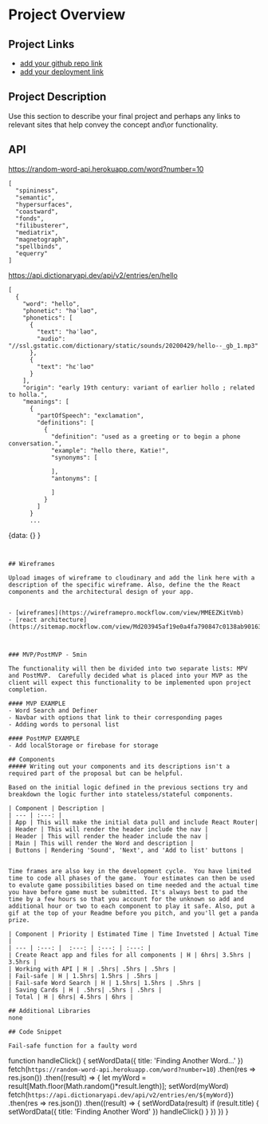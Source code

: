 # Project Overview

## Project Links

- [add your github repo link]()
- [add your deployment link]()

## Project Description

Use this section to describe your final project and perhaps any links to relevant sites that help convey the concept and\or functionality.

## API

https://random-word-api.herokuapp.com/word?number=10
```
[
  "spininess",
  "semantic",
  "hypersurfaces",
  "coastward",
  "fonds",
  "filibusterer",
  "mediatrix",
  "magnetograph",
  "spellbinds",
  "equerry"
]
```
https://api.dictionaryapi.dev/api/v2/entries/en/hello
```
[
  {
    "word": "hello",
    "phonetic": "həˈləʊ",
    "phonetics": [
      {
        "text": "həˈləʊ",
        "audio": "//ssl.gstatic.com/dictionary/static/sounds/20200429/hello--_gb_1.mp3"
      },
      {
        "text": "hɛˈləʊ"
      }
    ],
    "origin": "early 19th century: variant of earlier hollo ; related to holla.",
    "meanings": [
      {
        "partOfSpeech": "exclamation",
        "definitions": [
          {
            "definition": "used as a greeting or to begin a phone conversation.",
            "example": "hello there, Katie!",
            "synonyms": [
              
            ],
            "antonyms": [
              
            ]
          }
        ]
      }
      ...

```
{data: {} }
```


## Wireframes

Upload images of wireframe to cloudinary and add the link here with a description of the specific wireframe. Also, define the the React components and the architectural design of your app.


- [wireframes](https://wireframepro.mockflow.com/view/MMEEZKitVmb)
- [react architecture](https://sitemap.mockflow.com/view/Md203945af19e0a4fa790847c0138ab901635899513191)



### MVP/PostMVP - 5min

The functionality will then be divided into two separate lists: MPV and PostMVP.  Carefully decided what is placed into your MVP as the client will expect this functionality to be implemented upon project completion.  

#### MVP EXAMPLE
- Word Search and Definer
- Navbar with options that link to their corresponding pages
- Adding words to personal list

#### PostMVP EXAMPLE
- Add localStorage or firebase for storage

## Components
##### Writing out your components and its descriptions isn't a required part of the proposal but can be helpful.

Based on the initial logic defined in the previous sections try and breakdown the logic further into stateless/stateful components. 

| Component | Description | 
| --- | :---: |  
| App | This will make the initial data pull and include React Router| 
| Header | This will render the header include the nav | 
| Header | This will render the header include the nav | 
| Main | This will render the Word and description | 
| Buttons | Rendering 'Sound', 'Next', and 'Add to list' buttons | 


Time frames are also key in the development cycle.  You have limited time to code all phases of the game.  Your estimates can then be used to evalute game possibilities based on time needed and the actual time you have before game must be submitted. It's always best to pad the time by a few hours so that you account for the unknown so add and additional hour or two to each component to play it safe. Also, put a gif at the top of your Readme before you pitch, and you'll get a panda prize.

| Component | Priority | Estimated Time | Time Invetsted | Actual Time |
| --- | :---: |  :---: | :---: | :---: |
| Create React app and files for all components | H | 6hrs| 3.5hrs | 3.5hrs |
| Working with API | H | .5hrs| .5hrs | .5hrs |
| Fail-safe | H | 1.5hrs| 1.5hrs | .5hrs |
| Fail-safe Word Search | H | 1.5hrs| 1.5hrs | .5hrs |
| Saving Cards | H | .5hrs| .5hrs | .5hrs |
| Total | H | 6hrs| 4.5hrs | 6hrs |

## Additional Libraries
none

## Code Snippet

Fail-safe function for a faulty word

```
function handleClick() {
    setWordData({
      title: 'Finding Another Word...'
    })
    fetch(`https://random-word-api.herokuapp.com/word?number=10`)
      .then(res => res.json())
      .then((result) => {
        let myWord = result[Math.floor(Math.random()*result.length)];
        setWord(myWord)
        fetch(`https://api.dictionaryapi.dev/api/v2/entries/en/${myWord}`)
          .then(res => res.json())
          .then((result) => {
            setWordData(result)
            if (result.title) {
              setWordData({
                title: 'Finding Another Word'
              })
              handleClick()
            }
          })
      })
  }
```
